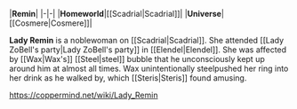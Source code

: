 |**Remin**|
|-|-|
|**Homeworld**|[[Scadrial\|Scadrial]]|
|**Universe**|[[Cosmere\|Cosmere]]|

**Lady Remin** is a noblewoman on [[Scadrial\|Scadrial]]. She attended [[Lady ZoBell's party\|Lady ZoBell's party]] in [[Elendel\|Elendel]].
She was affected by [[Wax\|Wax's]] [[Steel\|steel]] bubble that he unconsciously kept up around him at almost all times. Wax unintentionally steelpushed her ring into her drink as he walked by, which [[Steris\|Steris]] found amusing.



https://coppermind.net/wiki/Lady_Remin